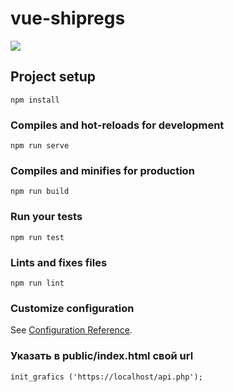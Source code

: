 # vue-shipregs


<img src="https://psv4.userapi.com/c848436/u40778210/docs/d10/82366b73d4ee/shipregs.gif?extra=ay44rvuFJkfu5Yhr5x8M8IcVwR5Q4ys8xCW_r3FlnfBcTrP0ikSa2n-jkEhKz3J6YfHGrGKVZs-t4Vq-OgUr6uROdNl4fxi7HJzuYSBozK0L2lYv1upl05uPJiOxVl5Qkv3ZnDfflrNi3k_sgPp58A&dl=1"/>

## Project setup
```
npm install
```

### Compiles and hot-reloads for development
```
npm run serve
```

### Compiles and minifies for production
```
npm run build
```

### Run your tests
```
npm run test
```

### Lints and fixes files
```
npm run lint
```

### Customize configuration
See [Configuration Reference](https://cli.vuejs.org/config/).

### Указать в public/index.html свой url 
```
init_grafics ('https://localhost/api.php');
```
